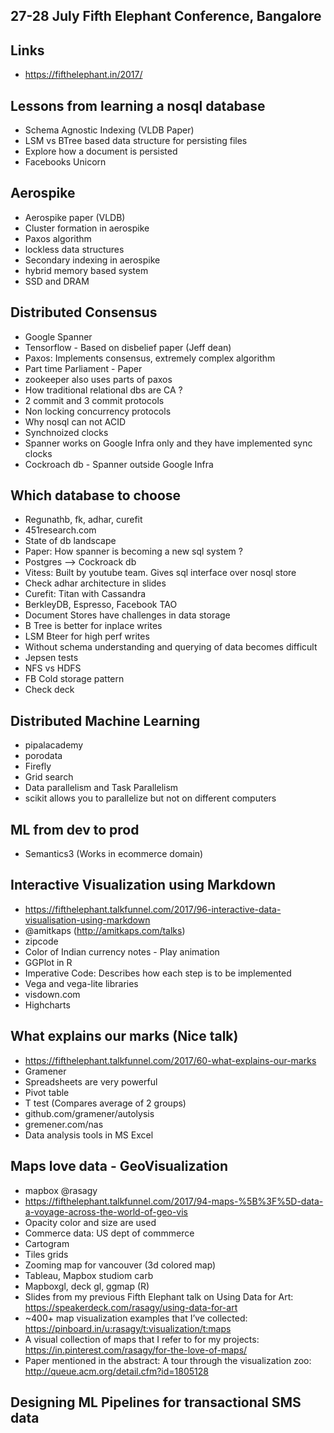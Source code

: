 27-28 July Fifth Elephant Conference, Bangalore
--------------------------------------------

## Links
- https://fifthelephant.in/2017/

## Lessons from learning a nosql database
- Schema Agnostic Indexing (VLDB Paper)
- LSM vs BTree based data structure for persisting files
- Explore how a document is persisted
- Facebooks Unicorn

## Aerospike
- Aerospike paper (VLDB)
- Cluster formation in aerospike
- Paxos algorithm
- lockless data structures
- Secondary indexing in aerospike
- hybrid memory based system
- SSD and DRAM

## Distributed Consensus
- Google Spanner
- Tensorflow - Based on disbelief paper (Jeff dean)
- Paxos: Implements consensus, extremely complex algorithm
- Part time Parliament - Paper
- zookeeper also uses parts of paxos
- How traditional relational dbs are CA ?
- 2 commit and 3 commit protocols
- Non locking concurrency protocols
- Why nosql can not ACID
- Synchnoized clocks
- Spanner works on Google Infra only and they have implemented sync clocks
- Cockroach db - Spanner outside Google Infra

## Which database to choose
- Regunathb, fk, adhar, curefit
- 451research.com
- State of db landscape
- Paper: How spanner is becoming a new sql system ?
- Postgres --> Cockroack db
- Vitess: Built by youtube team. Gives sql interface over nosql store
- Check adhar architecture in slides
- Curefit: Titan with Cassandra
- BerkleyDB, Espresso, Facebook TAO
- Document Stores have challenges in data storage
- B Tree is better for inplace writes
- LSM Bteer for high perf writes
- Without schema understanding and querying of data becomes difficult
- Jepsen tests
- NFS vs HDFS
- FB Cold storage pattern
- Check deck

## Distributed Machine Learning
- pipalacademy
- porodata
- Firefly
- Grid search
- Data parallelism and Task Parallelism
- scikit allows you to parallelize but not on different computers

## ML from dev to prod
- Semantics3 (Works in ecommerce domain)

## Interactive Visualization using Markdown
- https://fifthelephant.talkfunnel.com/2017/96-interactive-data-visualisation-using-markdown
- @amitkaps (http://amitkaps.com/talks)
- zipcode
- Color of Indian currency notes - Play animation
- GGPlot in R
- Imperative Code: Describes how each step is to be implemented
- Vega and vega-lite libraries
- visdown.com
- Highcharts

## What explains our marks (Nice talk)
- https://fifthelephant.talkfunnel.com/2017/60-what-explains-our-marks
- Gramener
- Spreadsheets are very powerful
- Pivot table
- T test (Compares average of 2 groups)
- github.com/gramener/autolysis
- gremener.com/nas
- Data analysis tools in MS Excel

## Maps love data - GeoVisualization
- mapbox @rasagy
- https://fifthelephant.talkfunnel.com/2017/94-maps-%5B%3F%5D-data-a-voyage-across-the-world-of-geo-vis
- Opacity color and size are used 
- Commerce data: US dept of commmerce
- Cartogram
- Tiles grids
- Zooming map for vancouver (3d colored map)
- Tableau, Mapbox studiom carb
- Mapboxgl, deck gl, ggmap (R)
- Slides from my previous Fifth Elephant talk on Using Data for Art: https://speakerdeck.com/rasagy/using-data-for-art
- ~400+ map visualization examples that I’ve collected: https://pinboard.in/u:rasagy/t:visualization/t:maps
- A visual collection of maps that I refer to for my projects: https://in.pinterest.com/rasagy/for-the-love-of-maps/
- Paper mentioned in the abstract: A tour through the visualization zoo: http://queue.acm.org/detail.cfm?id=1805128

## Designing ML Pipelines for transactional SMS data

